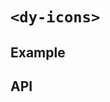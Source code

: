 # `<dy-icons>`

## Example

<gbp-example
  name="dy-icons"
  props='{"style": "width: 80%;"}'
  src="https://jspm.dev/duoyun-ui/elements/icons"></gbp-example>

## API

<gbp-api src="/src/elements/icons.ts"></gbp-api>
